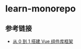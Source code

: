 # learn-monorepo

## 参考链接

+ [从 0 到 1 搭建 Vue 组件库框架](https://juejin.cn/post/7254369672823586873?searchId=20240118094645F1EDB5FACB51608097AD)